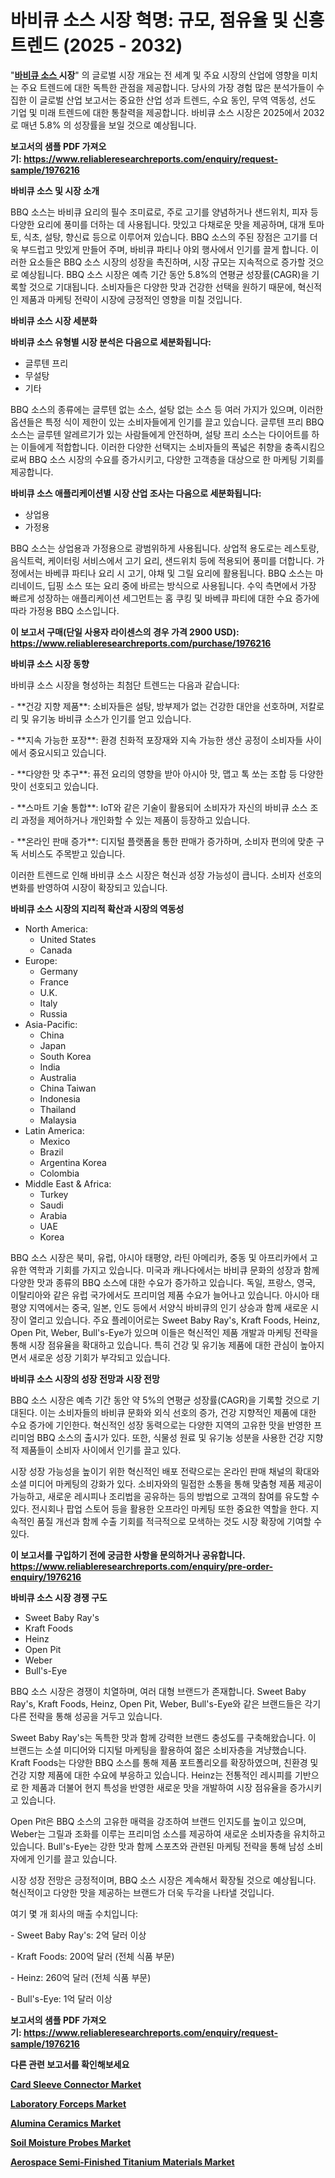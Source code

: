 <p><h1>바비큐 소스 시장 혁명: 규모, 점유율 및 신흥 트렌드 (2025 - 2032)</h1></p><p>"<strong><a href="https://www.reliableresearchreports.com/bbq-sauce-r1976216?utm_campaign=106&utm_medium=7&utm_source=Github&utm_content=ia&utm_term=27032025&utm_id=bbq-sauce">바비큐 소스&nbsp;</a></strong><strong>시장</strong>" 의 글로벌 시장 개요는 전 세계 및 주요 시장의 산업에 영향을 미치는 주요 트렌드에 대한 독특한 관점을 제공합니다. 당사의 가장 경험 많은 분석가들이 수집한 이 글로벌 산업 보고서는 중요한 산업 성과 트렌드, 수요 동인, 무역 역동성, 선도 기업 및 미래 트렌드에 대한 통찰력을 제공합니다. 바비큐 소스 시장은 2025에서 2032로 매년 5.8% 의 성장률을 보일 것으로 예상됩니다.&nbsp;</p>
<p><strong>보고서의 샘플 PDF 가져오기:&nbsp;<a href="https://www.reliableresearchreports.com/enquiry/request-sample/1976216?utm_campaign=106&utm_medium=7&utm_source=Github&utm_content=ia&utm_term=27032025&utm_id=bbq-sauce">https://www.reliableresearchreports.com/enquiry/request-sample/1976216</a></strong></p>
<p><strong>바비큐 소스 및 시장 소개</strong></p>
<p><p>BBQ 소스는 바비큐 요리의 필수 조미료로, 주로 고기를 양념하거나 샌드위치, 피자 등 다양한 요리에 풍미를 더하는 데 사용됩니다. 맛있고 다채로운 맛을 제공하며, 대개 토마토, 식초, 설탕, 향신료 등으로 이루어져 있습니다. BBQ 소스의 주된 장점은 고기를 더욱 부드럽고 맛있게 만들어 주며, 바비큐 파티나 야외 행사에서 인기를 끌게 합니다. 이러한 요소들은 BBQ 소스 시장의 성장을 촉진하며, 시장 규모는 지속적으로 증가할 것으로 예상됩니다. BBQ 소스 시장은 예측 기간 동안 5.8%의 연평균 성장률(CAGR)을 기록할 것으로 기대됩니다. 소비자들은 다양한 맛과 건강한 선택을 원하기 때문에, 혁신적인 제품과 마케팅 전략이 시장에 긍정적인 영향을 미칠 것입니다.</p></p>
<p><strong>바비큐 소스 시장 세분화</strong></p>
<p><strong>바비큐 소스 유형별 시장 분석은 다음으로 세분화됩니다:</strong></p>
<p><ul><li>글루텐 프리</li><li>무설탕</li><li>기타</li></ul></p>
<p><p>BBQ 소스의 종류에는 글루텐 없는 소스, 설탕 없는 소스 등 여러 가지가 있으며, 이러한 옵션들은 특정 식이 제한이 있는 소비자들에게 인기를 끌고 있습니다. 글루텐 프리 BBQ 소스는 글루텐 알레르기가 있는 사람들에게 안전하며, 설탕 프리 소스는 다이어트를 하는 이들에게 적합합니다. 이러한 다양한 선택지는 소비자들의 폭넓은 취향을 충족시킴으로써 BBQ 소스 시장의 수요를 증가시키고, 다양한 고객층을 대상으로 한 마케팅 기회를 제공합니다.</p></p>
<p><strong>바비큐 소스 애플리케이션별 시장 산업 조사는 다음으로 세분화됩니다:</strong></p>
<p><ul><li>상업용</li><li>가정용</li></ul></p>
<p><p>BBQ 소스는 상업용과 가정용으로 광범위하게 사용됩니다. 상업적 용도로는 레스토랑, 음식트럭, 케이터링 서비스에서 고기 요리, 샌드위치 등에 적용되어 풍미를 더합니다. 가정에서는 바베큐 파티나 요리 시 고기, 야채 및 그릴 요리에 활용됩니다. BBQ 소스는 마리네이드, 딥핑 소스 또는 요리 중에 바르는 방식으로 사용됩니다. 수익 측면에서 가장 빠르게 성장하는 애플리케이션 세그먼트는 홈 쿠킹 및 바베큐 파티에 대한 수요 증가에 따라 가정용 BBQ 소스입니다.</p></p>
<p><strong>이 보고서 구매(단일 사용자 라이센스의 경우 가격 2900 USD): <a href="https://www.reliableresearchreports.com/purchase/1976216?utm_campaign=106&utm_medium=7&utm_source=Github&utm_content=ia&utm_term=27032025&utm_id=bbq-sauce">https://www.reliableresearchreports.com/purchase/1976216</a></strong></p>
<p><strong>바비큐 소스 시장 동향</strong></p>
<p><p>바비큐 소스 시장을 형성하는 최첨단 트렌드는 다음과 같습니다:</p><p>- **건강 지향 제품**: 소비자들은 설탕, 방부제가 없는 건강한 대안을 선호하며, 저칼로리 및 유기농 바비큐 소스가 인기를 얻고 있습니다.</p><p>- **지속 가능한 포장**: 환경 친화적 포장재와 지속 가능한 생산 공정이 소비자들 사이에서 중요시되고 있습니다.</p><p>- **다양한 맛 추구**: 퓨전 요리의 영향을 받아 아시아 맛, 맵고 톡 쏘는 조합 등 다양한 맛이 선호되고 있습니다.</p><p>- **스마트 기술 통합**: IoT와 같은 기술이 활용되어 소비자가 자신의 바비큐 소스 조리 과정을 제어하거나 개인화할 수 있는 제품이 등장하고 있습니다.</p><p>- **온라인 판매 증가**: 디지털 플랫폼을 통한 판매가 증가하며, 소비자 편의에 맞춘 구독 서비스도 주목받고 있습니다.</p><p>이러한 트렌드로 인해 바비큐 소스 시장은 혁신과 성장 가능성이 큽니다. 소비자 선호의 변화를 반영하여 시장이 확장되고 있습니다.</p></p>
<p><strong>바비큐 소스 시장의 지리적 확산과 시장의 역동성</strong></p>
<p><ul>
    <li>
        North America:
        <ul>
            <li>United States</li>
            <li>Canada</li>
        </ul>
    </li>
    <li>
        Europe:
        <ul>
            <li>Germany</li>
            <li>France</li>
            <li>U.K.</li>
            <li>Italy</li>
            <li>Russia</li>
        </ul>
    </li>
    <li>
        Asia-Pacific:
        <ul>
            <li>China</li>
            <li>Japan</li>
            <li>South Korea</li>
            <li>India</li>
            <li>Australia</li>
            <li>China Taiwan</li>
            <li>Indonesia</li>
            <li>Thailand</li>
            <li>Malaysia</li>
        </ul>
    </li>
    <li>
        Latin America:
        <ul>
            <li>Mexico</li>
            <li>Brazil</li>
            <li>Argentina Korea</li>
            <li>Colombia</li>
        </ul>
    </li>
    <li>
        Middle East & Africa:
        <ul>
            <li>Turkey</li>
            <li>Saudi</li>
            <li>Arabia</li>
            <li>UAE</li>
            <li>Korea</li>
        </ul>
    </li>
    </ul></p>
<p><p>BBQ 소스 시장은 북미, 유럽, 아시아 태평양, 라틴 아메리카, 중동 및 아프리카에서 고유한 역학과 기회를 가지고 있습니다. 미국과 캐나다에서는 바비큐 문화의 성장과 함께 다양한 맛과 종류의 BBQ 소스에 대한 수요가 증가하고 있습니다. 독일, 프랑스, 영국, 이탈리아와 같은 유럽 국가에서도 프리미엄 제품 수요가 늘어나고 있습니다. 아시아 태평양 지역에서는 중국, 일본, 인도 등에서 서양식 바비큐의 인기 상승과 함께 새로운 시장이 열리고 있습니다. 주요 플레이어로는 Sweet Baby Ray's, Kraft Foods, Heinz, Open Pit, Weber, Bull's-Eye가 있으며 이들은 혁신적인 제품 개발과 마케팅 전략을 통해 시장 점유율을 확대하고 있습니다. 특히 건강 및 유기농 제품에 대한 관심이 높아지면서 새로운 성장 기회가 부각되고 있습니다.</p></p>
<p><strong>바비큐 소스 시장의 성장 전망과 시장 전망</strong></p>
<p><p>BBQ 소스 시장은 예측 기간 동안 약 5%의 연평균 성장률(CAGR)을 기록할 것으로 기대된다. 이는 소비자들의 바비큐 문화와 외식 선호의 증가, 건강 지향적인 제품에 대한 수요 증가에 기인한다. 혁신적인 성장 동력으로는 다양한 지역의 고유한 맛을 반영한 프리미엄 BBQ 소스의 출시가 있다. 또한, 식물성 원료 및 유기농 성분을 사용한 건강 지향적 제품들이 소비자 사이에서 인기를 끌고 있다.</p><p>시장 성장 가능성을 높이기 위한 혁신적인 배포 전략으로는 온라인 판매 채널의 확대와 소셜 미디어 마케팅의 강화가 있다. 소비자와의 밀접한 소통을 통해 맞춤형 제품 제공이 가능하고, 새로운 레시피나 조리법을 공유하는 등의 방법으로 고객의 참여를 유도할 수 있다. 전시회나 팝업 스토어 등을 활용한 오프라인 마케팅 또한 중요한 역할을 한다. 지속적인 품질 개선과 함께 수출 기회를 적극적으로 모색하는 것도 시장 확장에 기여할 수 있다.</p></p>
<p><strong>이 보고서를 구입하기 전에 궁금한 사항을 문의하거나 공유합니다. <a href="https://www.reliableresearchreports.com/enquiry/pre-order-enquiry/1976216?utm_campaign=106&utm_medium=7&utm_source=Github&utm_content=ia&utm_term=27032025&utm_id=bbq-sauce">https://www.reliableresearchreports.com/enquiry/pre-order-enquiry/1976216</a></strong></p>
<p><strong>바비큐 소스 시장 경쟁 구도</strong></p>
<p><ul><li>Sweet Baby Ray's</li><li>Kraft Foods</li><li>Heinz</li><li>Open Pit</li><li>Weber</li><li>Bull's-Eye</li></ul></p>
<p><p>BBQ 소스 시장은 경쟁이 치열하며, 여러 대형 브랜드가 존재합니다. Sweet Baby Ray's, Kraft Foods, Heinz, Open Pit, Weber, Bull's-Eye와 같은 브랜드들은 각기 다른 전략을 통해 성공을 거두고 있습니다.</p><p>Sweet Baby Ray's는 독특한 맛과 함께 강력한 브랜드 충성도를 구축해왔습니다. 이 브랜드는 소셜 미디어와 디지털 마케팅을 활용하여 젊은 소비자층을 겨냥했습니다. Kraft Foods는 다양한 BBQ 소스를 통해 제품 포트폴리오를 확장하였으며, 친환경 및 건강 지향 제품에 대한 수요에 부응하고 있습니다. Heinz는 전통적인 레시피를 기반으로 한 제품과 더불어 현지 특성을 반영한 새로운 맛을 개발하여 시장 점유율을 증가시키고 있습니다.</p><p>Open Pit은 BBQ 소스의 고유한 매력을 강조하여 브랜드 인지도를 높이고 있으며, Weber는 그릴과 조화를 이루는 프리미엄 소스를 제공하여 새로운 소비자층을 유치하고 있습니다. Bull's-Eye는 강한 맛과 함께 스포츠와 관련된 마케팅 전략을 통해 남성 소비자에게 인기를 끌고 있습니다.</p><p>시장 성장 전망은 긍정적이며, BBQ 소스 시장은 계속해서 확장될 것으로 예상됩니다. 혁신적이고 다양한 맛을 제공하는 브랜드가 더욱 두각을 나타낼 것입니다.</p><p>여기 몇 개 회사의 매출 수치입니다:</p><p>- Sweet Baby Ray's: 2억 달러 이상</p><p>- Kraft Foods: 200억 달러 (전체 식품 부문)</p><p>- Heinz: 260억 달러 (전체 식품 부문)</p><p>- Bull's-Eye: 1억 달러 이상</p></p>
<p><strong>보고서의 샘플 PDF 가져오기:&nbsp;<a href="https://www.reliableresearchreports.com/enquiry/request-sample/1976216?utm_campaign=106&utm_medium=7&utm_source=Github&utm_content=ia&utm_term=27032025&utm_id=bbq-sauce">https://www.reliableresearchreports.com/enquiry/request-sample/1976216</a></strong></p>
<p><strong></strong></p>
<p><strong></strong></p>
<p><strong></strong></p>
<p><strong></strong></p>
<p><strong>다른 관련 보고서를 확인해보세요</strong></p>
<p><strong><p><a href="https://github.com/stephaniwo144/Market-Research-Report-List-1/blob/main/card-sleeve-connector-market.md?utm_campaign=106&utm_medium=7&utm_source=Github&utm_content=ia&utm_term=27032025&utm_id=bbq-sauce">Card Sleeve Connector Market</a></p><p><a href="https://github.com/nathandecarvalho/Market-Research-Report-List-6/blob/main/laboratory-forceps-market.md?utm_campaign=106&utm_medium=7&utm_source=Github&utm_content=ia&utm_term=27032025&utm_id=bbq-sauce">Laboratory Forceps Market</a></p><p><a href="https://github.com/abbislposival/Market-Research-Report-List-2/blob/main/alumina-ceramics-market.md?utm_campaign=106&utm_medium=7&utm_source=Github&utm_content=ia&utm_term=27032025&utm_id=bbq-sauce">Alumina Ceramics Market</a></p><p><a href="https://github.com/DixieGrimes/Market-Research-Report-List-2/blob/main/soil-moisture-probes-market.md?utm_campaign=106&utm_medium=7&utm_source=Github&utm_content=ia&utm_term=27032025&utm_id=bbq-sauce">Soil Moisture Probes Market</a></p><p><a href="https://github.com/ParvinKhatun77/Market-Research-Report-List-2/blob/main/aerospace-semi-finished-titanium-materials-market.md?utm_campaign=106&utm_medium=7&utm_source=Github&utm_content=ia&utm_term=27032025&utm_id=bbq-sauce">Aerospace Semi-Finished Titanium Materials Market</a></p></strong></p>
<p></p>